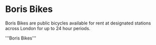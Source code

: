 # Boris Bikes #

Boris Bikes are public bicycles available for rent at designated stations across London for up to 24 hour periods.

'''Boris Bikes'''
